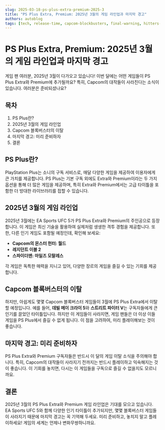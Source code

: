 ```yaml
---
slug: 2025-03-18-ps-plus-extra-premium-2025-3
title: "PS Plus Extra, Premium: 2025년 3월의 게임 라인업과 마지막 경고"
authors: autoblog
tags: [tech, release-time, capcom-blockbusters, final-warning, hitters-are, extra, date, some, 2025-games, games-release]
---
```


# PS Plus Extra, Premium: 2025년 3월의 게임 라인업과 마지막 경고

게임 팬 여러분, 2025년 3월이 다가오고 있습니다! 이번 달에는 어떤 게임들이 PS Plus Extra와 Premium에 추가될까요? 특히, Capcom의 대작들이 사라진다는 소식이 있습니다. 여러분은 준비되셨나요?

## 목차
1. PS Plus란?
2. 2025년 3월의 게임 라인업
3. Capcom 블록버스터의 이탈
4. 마지막 경고: 미리 준비하자
5. 결론

## PS Plus란?
PlayStation Plus는 소니의 구독 서비스로, 매달 다양한 게임을 제공하여 이용자에게 큰 가치를 제공합니다. PS Plus는 기본 구독 외에도 Extra와 Premium이라는 두 가지 옵션을 통해 더 많은 게임을 제공하며, 특히 Extra와 Premium에서는 고급 타이틀을 포함한 더 방대한 라이브러리를 접할 수 있습니다.

## 2025년 3월의 게임 라인업
2025년 3월에는 EA Sports UFC 5가 PS Plus Extra와 Premium의 주인공으로 등장합니다. 이 게임은 최신 기술을 활용하여 실제처럼 생생한 격투 경험을 제공합니다. 또한, 다른 인기 게임도 포함될 예정인데, 확인해 보세요:
- **Capcom의 몬스터 헌터: 월드**
- **레지던트 이블 2**
- **스파이더맨: 마일즈 모랄레스**

각 게임은 독특한 매력을 지니고 있어, 다양한 장르의 게임을 즐길 수 있는 기회를 제공합니다.

## Capcom 블록버스터의 이탈
하지만, 아쉽게도 몇몇 Capcom 블록버스터 게임들이 3월에 PS Plus Extra에서 이탈할 예정입니다. 예를 들어, **데빌 메이 크라이 5**와 **스트리트 파이터 V**는 구독자들에게 큰 인기를 끌었던 타이틀입니다. 하지만 이 게임들이 사라지면, 게임 팬들은 더 이상 이들 게임을 PS Plus에서 즐길 수 없게 됩니다. 이 점을 고려하여, 미리 플레이해보는 것이 좋습니다.

## 마지막 경고: 미리 준비하자
PS Plus Extra와 Premium 구독자들은 반드시 이 달의 게임 이탈 소식을 주의해야 합니다. 특히, Capcom의 대작들이 사라지기 전까지는 반드시 플레이하고 익숙해지는 것이 좋습니다. 이 기회를 놓치면, 다시는 이 게임들을 구독으로 즐길 수 없을지도 모르니까요.

## 결론
2025년 3월의 PS Plus Extra와 Premium 게임 라인업은 기대를 모으고 있습니다. EA Sports UFC 5와 함께 다양한 인기 타이틀이 추가되지만, 몇몇 블록버스터 게임들이 사라지기 때문에 마지막 경고는 꼭 기억해 두세요. 미리 준비하고, 놓치지 말고 플레이하세요! 게임의 세계는 언제나 변화무쌍하니까요.
